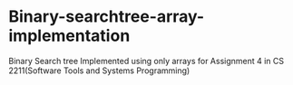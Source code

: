 # Binary-searchtree-array-implementation
 Binary Search tree Implemented using only arrays for Assignment 4 in CS 2211(Software Tools and Systems Programming)
